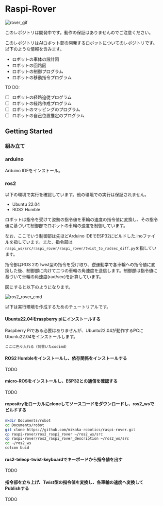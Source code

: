 # Raspi-Rover

![rover_gif](https://github.com/mikaka-robotics/raspi-rover/assets/45257346/d5421312-f1be-49ac-8b68-002ba3b1d22b)

このレポジトリは開発中です。動作の保証はありませんのでご注意ください。

このレポジトリはAIロボット部の開発するロボットについてのレポジトリです。
以下のような情報を含みます。
- ロボットの車体の設計図
- ロボットの回路図
- ロボットの制御プログラム
- ロボットの移動指令プログラム

TO DO:
- [ ] ロボットの経路追従プログラム
- [ ] ロボットの経路作成プログラム
- [ ] ロボットのマッピングのプログラム
- [ ] ロボットの自己位置推定のプログラム

## Getting Started
### 組み立て

### arduino
Arduino IDEをインストール。

### ros2
以下の環境で実行を確認しています。他の環境での実行は保証されません。
- Ubuntu 22.04
- ROS2 Humble
  
ロボットは指令を受けて姿勢の指令値を車輪の速度の指令値に変換し、その指令値に基づいて制御部でロボットの車輪の速度を制御しています。

なお、ここでいう制御部は先ほどArduino IDEでESP32にビルドした.inoファイルを指しています。また、指令部は`raspi_ws/src/raspi_rover/raspi_rover/twist_to_radsec_diff.py`を指しています。

指令部はROS 2のTwist型の指令を受け取り、逆運動学で各車輪への指令値に変換した後、制御部に向けて二つの車輪の角速度を送信します。制御部は指令値に基づいて車輪の角速度(rad/sec)を計算しています。

図にすると以下のようになります。

![ros2_rover_cmd](https://github.com/mikaka-robotics/raspi-rover/assets/45257346/d5e42860-2475-424a-b0aa-d028ec99d878)


以下は実行環境を作成するためのチュートリアルです。

#### Ubuntu22.04をraspberry piにインストールする
Raspberry Piである必要はありませんが、Ubuntu22.04が動作するPCにUbuntu22.04をインストールします。
```
ここに色々入れる（前書いたcodimd）
```
#### ROS2 Humbleをインストールし、依存関係をインストールする
TODO

#### micro-ROSをインストールし、ESP32との通信を確認する
TODO

#### repositryをローカルにcloneしてソースコードをダウンロードし、ros2_wsでビルドする
```bash
mkdir Documents/robot
cd Documents/robot
git clone https://github.com/mikaka-robotics/raspi-rover.git
cp raspi-rover/ros2_raspi_rover ~/ros2_ws/src
cp raspi-rover/ros2_raspi_rover_description ~/ros2_ws/src
cd ~/ros2_ws
colcon buid
```
#### ros2-teleop-twist-keyboardでキーボードから指令値を出す
TODO

#### 指令部を立ち上げ、Twist型の指令値を変換し、各車輪の速度へ変換してPublishする
TODO
